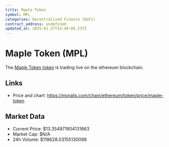 ```yaml
---
title: Maple Token
symbol: MPL
categories: Decentralized Finance (DeFi)
contract_address: undefined
updated_at: 2025-01-27T14:49:08.237Z
---
```


# Maple Token (MPL)
The [Maple Token token](https://moralis.com/chain/ethereum/token/price/maple-token) is trading live on the ethereum blockchain.

## Links
- Price and chart: https://moralis.com/chain/ethereum/token/price/maple-token

## Market Data
- Current Price: $13.354971904131663
- Market Cap: $N/A
- 24h Volume: $118628.03155130098
